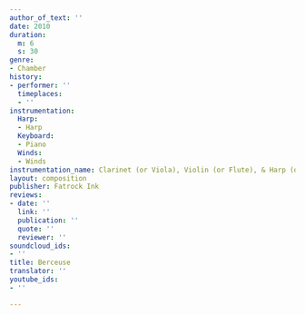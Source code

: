 ```yaml
---
author_of_text: ''
date: 2010
duration:
  m: 6
  s: 30
genre:
- Chamber
history:
- performer: ''
  timeplaces:
  - ''
instrumentation:
  Harp:
  - Harp
  Keyboard:
  - Piano
  Winds:
  - Winds
instrumentation_name: Clarinet (or Viola), Violin (or Flute), & Harp (or Piano)
layout: composition
publisher: Fatrock Ink
reviews:
- date: ''
  link: ''
  publication: ''
  quote: ''
  reviewer: ''
soundcloud_ids:
- ''
title: Berceuse
translator: ''
youtube_ids:
- ''

---
```

